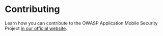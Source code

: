 # Contributing

Learn how you can contribute to the OWASP Application Mobile Security Project [in our official website](https://mas.owasp.org/contributing).
